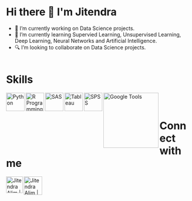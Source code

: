 # Hi there 👋 I'm Jitendra

- 🔭 I’m currently working on Data Science projects.
- 🌱 I’m currently learning Supervied Learning, Unsupervised Learning, Deep Learning, Neural Networks and Artificial Intelligence.
- 🔍 I’m looking to collaborate on Data Science projects.
<br></br>

# Skills
[<img align="left" alt="Python" width="50px" src="https://lh3.googleusercontent.com/proxy/VyjAVUTf14-fkA2woElntj2xlP7Bvcbwww8eKWGJGsS_n3Pc3vWVVjlyZeMP9I1sKowuVk6jNLUJgSKj_Is6qwDo00qheHj7eD-bzdrpQWjewkwCmXU" />][Python]
[<img align="left" alt="R Programming" width="50px" src="https://upload.wikimedia.org/wikipedia/commons/thumb/1/1b/R_logo.svg/1280px-R_logo.svg.png" />][R]
[<img align="left" alt="SAS" width="50px" src="https://cdn.freebiesupply.com/logos/large/2x/sas-6-logo-png-transparent.png" />][SAS]
[<img align="left" alt="Tableau" width="50px" src="https://img.pngio.com/tableau-software-logo-e1502871850906-archetype-consulting-tableau-software-png-400_232.png" />][Tableau]
[<img align="left" alt="SPSS" width="50px" src="https://banner2.cleanpng.com/20180711/py/kisspng-spss-modeler-computer-icons-ibm-analytics-spss-5b46b0e4e32f78.8174220215313594609306.jpg" />][SPSS]
[<img align="left" alt="Google Tools" width="150px" src="https://www.faceofit.com/wp-content/uploads/2016/04/Google-Docs-Sheets-Slides.jpg" />][Google]
<br></br>
  

# Connect with me
[<img align="left" alt="Jitendra Alim | LinkedIn" width="45px" src="https://www.flaticon.com/svg/static/icons/svg/1409/1409945.svg" />][LinkedIn]
[<img aligh="left" alt="Jitendra Alim | Mail" width="50px" src="https://www.flaticon.com/svg/static/icons/svg/732/732200.svg" />][GMail]

[LinkedIn]: https://linkedin.com/in/jitendra-alim
[GMail]: mailto:jitendrabalim@gmail.com
[Python]: mailto:jitendrabalim@gmail.com
[R]: mailto:jitendrabalim@gmail.com
[SAS]: mailto:jitendrabalim@gmail.com
[Tableau]: mailto:jitendrabalim@gmail.com
[SPSS]: mailto:jitendrabalim@gmail.com
[Google]: mailto:jitendrabalim@gmail.com
